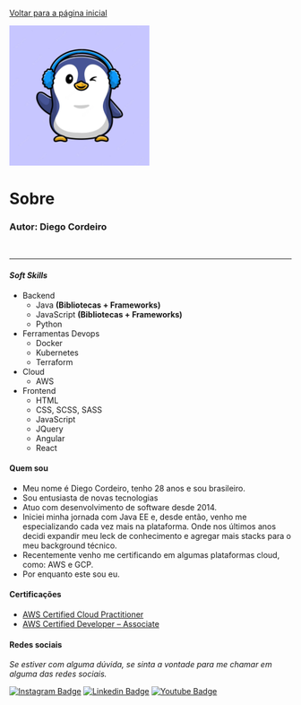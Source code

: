 [Voltar para a página inicial](../../Readme.md)

<img src="../images/author.png " width=250>

# Sobre

### Autor: Diego Cordeiro

</br>
<hr>

#### ***Soft Skills***

- Backend
  - Java **(Bibliotecas + Frameworks)**
  - JavaScript **(Bibliotecas + Frameworks)**
  - Python
- Ferramentas Devops
  - Docker
  - Kubernetes
  - Terraform
- Cloud
  - AWS
- Frontend
  - HTML
  - CSS, SCSS, SASS
  - JavaScript
  - JQuery
  - Angular
  - React

#### **Quem sou**

- Meu nome é Diego Cordeiro, tenho 28 anos e sou brasileiro.
- Sou entusiasta de novas tecnologias
- Atuo com desenvolvimento de software desde 2014.
- Iniciei minha jornada com Java EE e, desde então, venho me especializando cada vez mais na plataforma. Onde nos últimos anos decidi expandir meu leck de conhecimento e agregar mais stacks para o meu background técnico.
- Recentemente venho me certificando em algumas plataformas cloud, como: AWS e GCP.
- Por enquanto este sou eu.

#### **Certificações**

- [AWS Certified Cloud Practitioner](https://www.credly.com/badges/e655db07-0052-42c0-b2d5-5ff9fe8f66bf/public_url)
- [AWS Certified Developer – Associate](https://www.credly.com/badges/844bd3cb-df06-4269-af9f-ffa16c5ab2e1)

#### **Redes sociais**

*Se estiver com alguma dúvida, se sinta a vontade para me chamar em alguma das redes sociais.*

[![Instagram Badge](https://img.shields.io/badge/-instagram-red?style=for-the-badge&logo=instagram&logoColor=white&link=https://github.com/DiegoJCordeiro)](https://www.instagram.com/developr.mano/) [![Linkedin Badge](https://img.shields.io/badge/-Linkedin-blue?style=for-the-badge&logo=Linkedin&logoColor=white&link=https://github.com/DiegoJCordeiro)](https://www.linkedin.com/in/diego-cordeiro-552948229/) [![Youtube Badge](https://img.shields.io/badge/-Youtube-red?style=for-the-badge&logo=Youtube&logoColor=white&link=https://github.com/DiegoJCordeiro)](https://www.youtube.com/@manodev5540) 
